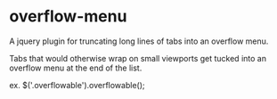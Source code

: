 overflow-menu
=============

A jquery plugin for truncating long lines of tabs into an overflow menu. 

Tabs that would otherwise wrap on small viewports get tucked into an overflow menu at the end of the list.

ex.
$('.overflowable').overflowable();
